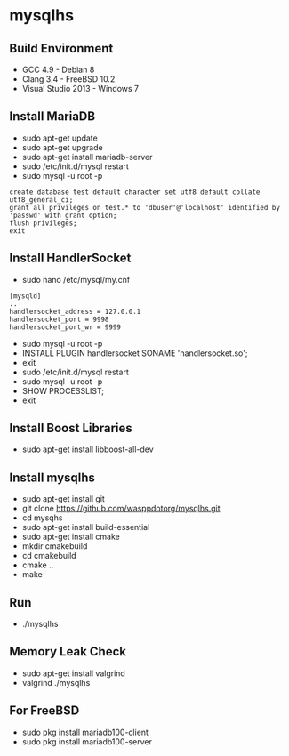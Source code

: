 mysqlhs
=======

Build Environment
-----------------
* GCC 4.9 - Debian 8
* Clang 3.4 - FreeBSD 10.2
* Visual Studio 2013 - Windows 7

Install MariaDB
---------------
* sudo apt-get update
* sudo apt-get upgrade
* sudo apt-get install mariadb-server
* sudo /etc/init.d/mysql restart
* sudo mysql -u root -p
```
create database test default character set utf8 default collate utf8_general_ci;
grant all privileges on test.* to 'dbuser'@'localhost' identified by 'passwd' with grant option;
flush privileges;
exit
```

Install HandlerSocket
---------------------
* sudo nano /etc/mysql/my.cnf
```
[mysqld]
..
handlersocket_address = 127.0.0.1
handlersocket_port = 9998
handlersocket_port_wr = 9999
```

* sudo mysql -u root -p
* INSTALL PLUGIN handlersocket SONAME 'handlersocket.so';
* exit
* sudo /etc/init.d/mysql restart
* sudo mysql -u root -p
* SHOW PROCESSLIST;
* exit

Install Boost Libraries
-----------------------
* sudo apt-get install libboost-all-dev

Install mysqlhs
---------------
* sudo apt-get install git
* git clone https://github.com/wasppdotorg/mysqlhs.git
* cd mysqhs
* sudo apt-get install build-essential
* sudo apt-get install cmake
* mkdir cmakebuild
* cd cmakebuild
* cmake ..
* make

Run
---
* ./mysqlhs

Memory Leak Check
-----------------
* sudo apt-get install valgrind
* valgrind ./mysqlhs

For FreeBSD
-----------
* sudo pkg install mariadb100-client
* sudo pkg install mariadb100-server


